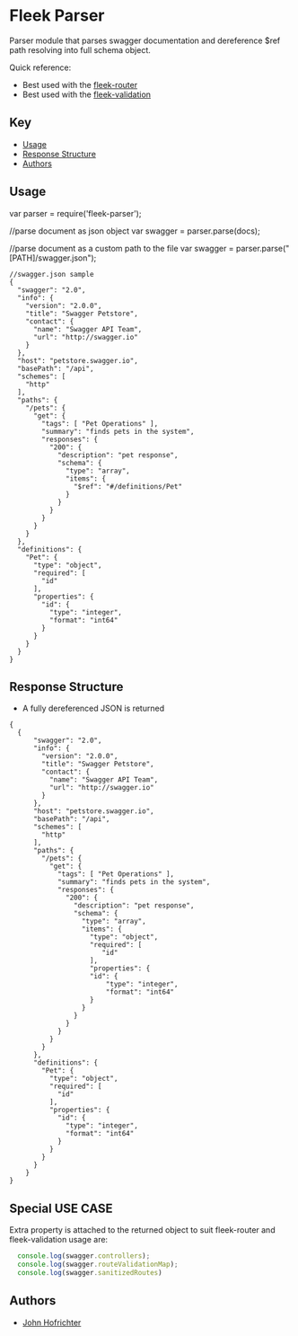 # Fleek Parser

Parser module that parses swagger documentation and dereference $ref path resolving into full schema object.

Quick reference:
- Best used with the [fleek-router](#usage)
- Best used with the [fleek-validation](#usage)


## Key

- [Usage](#usage)
- [Response Structure](#response-structure)
- [Authors](#authors)

## Usage
  var parser = require('fleek-parser');

  //parse document as json object
  var swagger = parser.parse(docs);

  //parse document as a custom path to the file
  var swagger = parser.parse("[PATH]/swagger.json");

    //swagger.json sample
    {
      "swagger": "2.0",
      "info": {
        "version": "2.0.0",
        "title": "Swagger Petstore",
        "contact": {
          "name": "Swagger API Team",
          "url": "http://swagger.io"
        }
      },
      "host": "petstore.swagger.io",
      "basePath": "/api",
      "schemes": [
        "http"
      ],
      "paths": {
        "/pets": {
          "get": {
            "tags": [ "Pet Operations" ],
            "summary": "finds pets in the system",
            "responses": {
              "200": {
                "description": "pet response",
                "schema": {
                  "type": "array",
                  "items": {
                    "$ref": "#/definitions/Pet"
                  }
                }
              }
            }
          }
        }
      },
      "definitions": {
        "Pet": {
          "type": "object",
          "required": [
            "id"
          ],
          "properties": {
            "id": {
              "type": "integer",
              "format": "int64"
            }
          }
        }
      }
    }

## Response Structure

- A fully dereferenced JSON is returned  

```javscript
{
  {
      "swagger": "2.0",
      "info": {
        "version": "2.0.0",
        "title": "Swagger Petstore",
        "contact": {
          "name": "Swagger API Team",
          "url": "http://swagger.io"
        }
      },
      "host": "petstore.swagger.io",
      "basePath": "/api",
      "schemes": [
        "http"
      ],
      "paths": {
        "/pets": {
          "get": {
            "tags": [ "Pet Operations" ],
            "summary": "finds pets in the system",
            "responses": {
              "200": {
                "description": "pet response",
                "schema": {
                  "type": "array",
                  "items": {
                    "type": "object",
                    "required": [
                       "id"
                    ],
                    "properties": {
                    "id": {
                        "type": "integer",
                        "format": "int64"
                    }
                  }
                }
              }
            }
          }
        }
      },
      "definitions": {
        "Pet": {
          "type": "object",
          "required": [
            "id"
          ],
          "properties": {
            "id": {
              "type": "integer",
              "format": "int64"
            }
          }
        }
      }
    }
}
```

## Special USE CASE
  Extra property is attached to the returned object to suit fleek-router and fleek-validation usage are:

```javascript
  console.log(swagger.controllers);
  console.log(swagger.routeValidationMap);
  console.log(swagger.sanitizedRoutes)
```

## Authors

- [John Hofrichter](https://github.com/johnhof)

